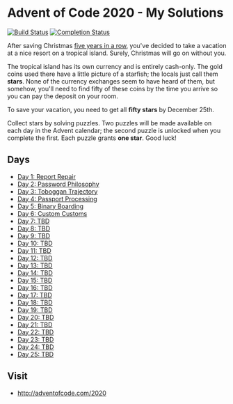 # Advent of Code 2020 - My Solutions
[![Build Status](https://github.com/merrazquin/AoC2020/workflows/build/badge.svg)](https://github.com/merrazquin/AoC2020/actions)
[![Completion Status](https://img.shields.io/endpoint?url=https://raw.githubusercontent.com/merrazquin/AoC2020/main/.github/badges/completion.json)](https://github.com/merrazquin/AoC2020)

After saving Christmas [five years in a row](https://adventofcode.com/events), you've decided to take a vacation at a nice resort on a tropical island. Surely, Christmas will go on without you.

The tropical island has its own currency and is entirely cash-only. The gold coins used there have a little picture of a starfish; the locals just call them **stars**. None of the currency exchanges seem to have heard of them, but somehow, you'll need to find fifty of these coins by the time you arrive so you can pay the deposit on your room.

To save your vacation, you need to get all **fifty stars** by December 25th.

Collect stars by solving puzzles. Two puzzles will be made available on each day in the Advent calendar; the second puzzle is unlocked when you complete the first. Each puzzle grants **one star**. Good luck!

## Days

- [Day 1: Report Repair](day01/)
- [Day 2: Password Philosophy](day02/)
- [Day 3: Toboggan Trajectory](day03/)
- [Day 4: Passport Processing](day04/)
- [Day 5: Binary Boarding](day05/)
- [Day 6: Custom Customs](day06/)
- [Day 7: TBD](day07/)
- [Day 8: TBD](day08/)
- [Day 9: TBD](day09/)
- [Day 10: TBD](day10/)
- [Day 11: TBD](day11/)
- [Day 12: TBD](day12/)
- [Day 13: TBD](day13/)
- [Day 14: TBD](day14/)
- [Day 15: TBD](day15/)
- [Day 16: TBD](day16/)
- [Day 17: TBD](day17/)
- [Day 18: TBD](day18/)
- [Day 19: TBD](day19/)
- [Day 20: TBD](day20/)
- [Day 21: TBD](day21/)
- [Day 22: TBD](day22/)
- [Day 23: TBD](day23/)
- [Day 24: TBD](day24/)
- [Day 25: TBD](day25/)

## Visit
- http://adventofcode.com/2020

